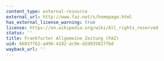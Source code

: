 ```yaml
---
content_type: external-resource
external_url: http://www.faz.net/s/homepage.html
has_external_license_warning: true
license: https://en.wikipedia.org/wiki/All_rights_reserved
status: ''
title: Frankfurter Allgemeine Zeitung (FAZ)
uid: 66037762-a496-42d2-ac9e-d2d9358277bd
wayback_url: ''
---
```

